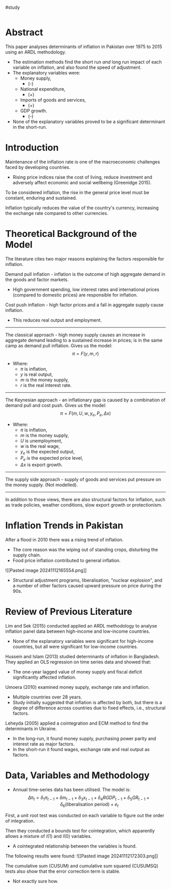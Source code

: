 #study
```table-of-contents
```
# Abstract
This paper analyses determinants of inflation in Pakistan over 1975 to 2015 using an ARDL methodology.
- The estimation methods find the short run *and* long run impact of each variable on inflation, and also found the speed of adjustment.
- The explanatory variables were:
	- Money supply,
		- (-)
	- National expenditure,
		- (+)
	- Imports of goods and services,
		- (+)
	- GDP growth.
		- (-)
- None of the explanatory variables proved to be a significant determinant in the short-run.
# Introduction
Maintenance of the inflation rate is one of the macroeconomic challenges faced by developing countries.
- Rising price indices raise the cost of living, reduce investment and adversely affect economic and social wellbeing (Greenidge 2015).

To be considered inflation, the rise in the general price level must be constant, enduring and sustained.

Inflation typically reduces the value of the country's currency, increasing the exchange rate compared to other currencies.
# Theoretical Background of the Model
The literature cites two major reasons explaining the factors responsible for inflation.

Demand pull inflation - inflation is the outcome of high aggregate demand in the goods and factor markets.
- High government spending, low interest rates and international prices (compared to domestic prices) are responsible for inflation.

Cost push inflation - high factor prices and a fall in aggregate supply cause inflation.
- This reduces real output and employment.
---
The classical approach - high money supply causes an increase in aggregate demand leading to a sustained increase in prices; is in the same camp as demand pull inflation. Gives us the model:
$$
\pi=F(y,m,r)
$$
- Where:
	- $\pi$ is inflation,
	- $y$ is real output,
	- $m$ is the money supply,
	- $r$ is the real interest rate.
---
The Keynesian approach - an inflationary gap is caused by a combination of demand pull and cost push. Gives us the model:
$$
\pi=F(m,U,w,y_{e},P_{e},\Delta x)
$$
- Where:
	- $\pi$ is inflation,
	- $m$ is the money supply,
	- $U$ is unemployment,
	- $w$ is the real wage,
	- $y_{e}$ is the expected output,
	- $P_{e}$ is the expected price level,
	- $\Delta x$ is export growth.
---
The supply side approach - supply of goods and services put pressure on the money supply. (Not modelled).

---
In addition to those views, there are also structural factors for inflation, such as trade policies, weather conditions, slow export growth or protectionism.
# Inflation Trends in Pakistan
After a flood in 2010 there was a rising trend of inflation.
- The core reason was the wiping out of standing crops, disturbing the supply chain.
- Food price inflation contributed to general inflation.

![[Pasted image 20241112165554.png]]
- Structural adjustment programs, liberalisation, "nuclear explosion", and a number of other factors caused upward pressure on price during the 90s.
# Review of Previous Literature
Lim and Sek (2015) conducted applied an ARDL methodology to analyse inflation panel data between high-income and low-income countries.
- None of the explanatory variables were significant for high-income countries, but all were significant for low-income countries.

Hussein and Islam (2013) studied determinants of inflation in Bangladesh. They applied an OLS regression on time series data and showed that:
- The one-year lagged value of money supply and fiscal deficit significantly affected inflation.

Umoera (2010) examined money supply, exchange rate and inflation.
- Multiple countries over 28 years.
- Study initially suggested that inflation is affected by both, but there is a degree of difference across countries due to fixed effects, i.e., structural factors.

Leheyda (2005) applied a cointegration and ECM method to find the determinants in Ukraine.
- In the long-run, it found money supply, purchasing power parity and interest rate as major factors.
- In the short-run it found wages, exchange rate and real output as factors.
# Data, Variables and Methodology
- Annual time-series data has been utilised.
The model is:
$$
\Delta \pi_{t}=\delta_{1}\pi_{t-1}+\delta m_{t-1}+\delta_{3}x_{t-1}+\delta_{4}RGDP_{t-1}+\delta_{5}GR_{t-1}+\delta_{6}(\text{liberalisation period})+e_{t}
$$

First, a unit root test was conducted on each variable to figure out the order of integration.

Then they conducted a bounds test for cointegration, which apparently allows a mixture of $I(1)$ and $I(0)$ variables.
- A cointegrated relationship between the variables is found.

The following results were found:
![[Pasted image 20241112172303.png]]

The cumulative sum (CUSUM) and cumulative sum squared (CUSUMSQ) tests also show that the error correction term is stable.
- Not exactly sure how.